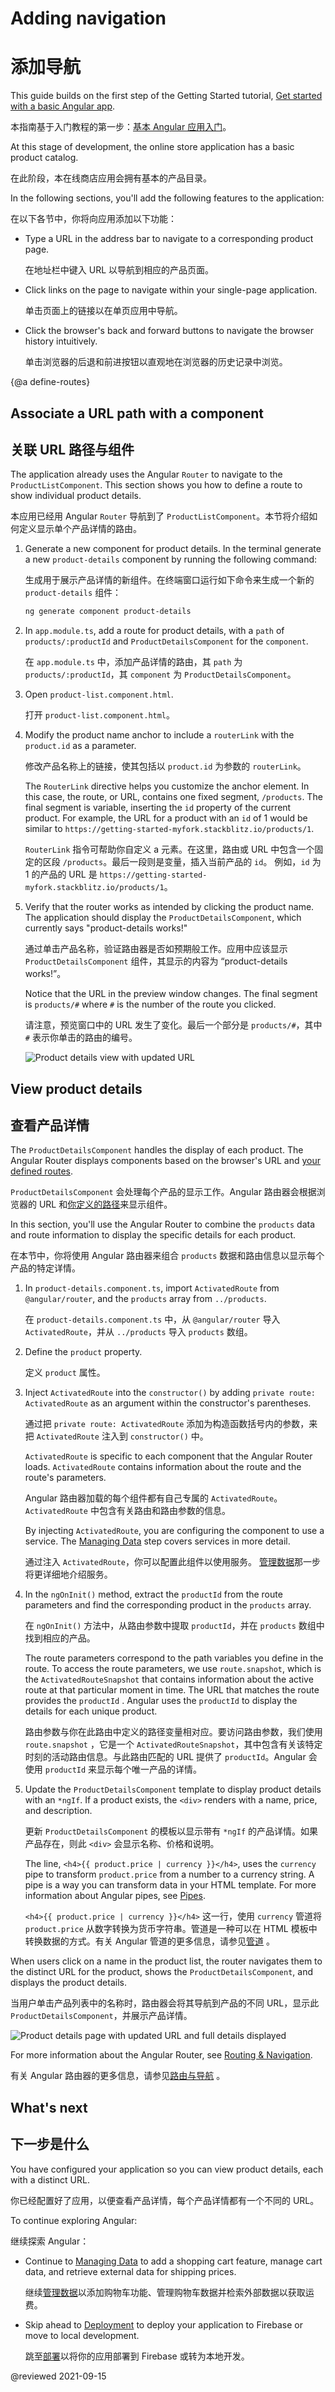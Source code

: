# Adding navigation

# 添加导航

This guide builds on the first step of the Getting Started tutorial, [Get started with a basic Angular app](start "Get started with a basic Angular app").

本指南基于入门教程的第一步：[基本 Angular 应用入门](start "开始使用基本的 Angular 应用")。

At this stage of development, the online store application has a basic product catalog.

在此阶段，本在线商店应用会拥有基本的产品目录。

In the following sections, you'll add the following features to the application:

在以下各节中，你将向应用添加以下功能：

* Type a URL in the address bar to navigate to a corresponding product page.

  在地址栏中键入 URL 以导航到相应的产品页面。

* Click links on the page to navigate within your single-page application.

  单击页面上的链接以在单页应用中导航。

* Click the browser's back and forward buttons to navigate the browser history intuitively.

  单击浏览器的后退和前进按钮以直观地在浏览器的历史记录中浏览。

{@a define-routes}

## Associate a URL path with a component

## 关联 URL 路径与组件

The application already uses the Angular `Router` to navigate to the `ProductListComponent`.
This section shows you how to define a route to show individual product details.

本应用已经用 Angular `Router` 导航到了 `ProductListComponent`。本节将介绍如何定义显示单个产品详情的路由。

1. Generate a new component for product details.
    In the terminal generate a new `product-details` component by running the following command:

   生成用于展示产品详情的新组件。在终端窗口运行如下命令来生成一个新的 `product-details` 组件：

    ```sh
    ng generate component product-details
    ```

1. In `app.module.ts`, add a route for product details, with a `path` of `products/:productId` and `ProductDetailsComponent` for the `component`.

   在 `app.module.ts` 中，添加产品详情的路由，其 `path` 为 `products/:productId`，其 `component` 为 `ProductDetailsComponent`。

    <code-example header="src/app/app.module.ts" path="getting-started/src/app/app.module.ts" region="product-details-route">
    </code-example>

1. Open `product-list.component.html`.

   打开 `product-list.component.html`。

1. Modify the product name anchor to include a `routerLink` with the `product.id` as a parameter.

   修改产品名称上的链接，使其包括以 `product.id` 为参数的 `routerLink`。

    <code-example header="src/app/product-list/product-list.component.html" path="getting-started/src/app/product-list/product-list.component.html" region="router-link">
    </code-example>

    The `RouterLink` directive helps you customize the anchor element.
    In this case, the route, or URL, contains one fixed segment, `/products`.
    The final segment is variable, inserting the `id` property of the current product.
    For example, the URL for a product with an `id` of 1 would be similar to `https://getting-started-myfork.stackblitz.io/products/1`.

   `RouterLink` 指令可帮助你自定义 a 元素。在这里，路由或 URL 中包含一个固定的区段 `/products`。最后一段则是变量，插入当前产品的 `id`。
    例如，`id` 为 1 的产品的 URL 是 `https://getting-started-myfork.stackblitz.io/products/1`。

 1. Verify that the router works as intended by clicking the product name.
    The application should display the `ProductDetailsComponent`, which currently says "product-details works!"

    通过单击产品名称，验证路由器是否如预期般工作。应用中应该显示 `ProductDetailsComponent` 组件，其显示的内容为 “product-details works!”。

    Notice that the URL in the preview window changes.
    The final segment is `products/#`  where `#` is the number of the route you clicked.

    请注意，预览窗口中的 URL 发生了变化。最后一个部分是 `products/#`，其中 `#` 表示你单击的路由的编号。

    <div class="lightbox">
      <img src="generated/images/guide/start/product-details-works.png" alt="Product details view with updated URL">
    </div>

## View product details

## 查看产品详情

The `ProductDetailsComponent` handles the display of each product.
The Angular Router displays components based on the browser's URL and [your defined routes](#define-routes).

`ProductDetailsComponent` 会处理每个产品的显示工作。Angular 路由器会根据浏览器的 URL 和[你定义的路径](#define-routes)来显示组件。

In this section, you'll use the Angular Router to combine the `products` data and route information to display the specific details for each product.

在本节中，你将使用 Angular 路由器来组合 `products` 数据和路由信息以显示每个产品的特定详情。

1. In `product-details.component.ts`, import `ActivatedRoute` from `@angular/router`, and the `products` array from `../products`.

   在 `product-details.component.ts` 中，从 `@angular/router` 导入 `ActivatedRoute`，并从 `../products` 导入 `products` 数组。

    <code-example header="src/app/product-details/product-details.component.ts" path="getting-started/src/app/product-details/product-details.component.1.ts" region="imports">
    </code-example>

1. Define the `product` property.

   定义 `product` 属性。

    <code-example header="src/app/product-details/product-details.component.ts" path="getting-started/src/app/product-details/product-details.component.1.ts" region="product-prop">
    </code-example>

1. Inject `ActivatedRoute` into the `constructor()` by adding `private route: ActivatedRoute` as an argument within the constructor's parentheses.

   通过把 `private route: ActivatedRoute` 添加为构造函数括号内的参数，来把 `ActivatedRoute` 注入到 `constructor()` 中。

    <code-example header="src/app/product-details/product-details.component.ts" path="getting-started/src/app/product-details/product-details.component.1.ts" region="props-methods">
    </code-example>

    `ActivatedRoute` is specific to each component that the Angular Router loads.
    `ActivatedRoute` contains information about the route and the route's parameters.

    Angular 路由器加载的每个组件都有自己专属的 `ActivatedRoute`。`ActivatedRoute` 中包含有关路由和路由参数的信息。

    By injecting `ActivatedRoute`, you are configuring the component to use a service.
    The [Managing Data](start/start-data "Try it: Managing Data") step covers services in more detail.

    通过注入 `ActivatedRoute`，你可以配置此组件以使用服务。 [管理数据](start/start-data "尝试一下：管理数据")那一步将更详细地介绍服务。

1. In the `ngOnInit()` method, extract the `productId` from the route parameters and find the corresponding product in the `products` array.

   在 `ngOnInit()` 方法中，从路由参数中提取 `productId`，并在 `products` 数组中找到相应的产品。

    <code-example path="getting-started/src/app/product-details/product-details.component.1.ts" header="src/app/product-details/product-details.component.ts" region="get-product">
    </code-example>

    The route parameters correspond to the path variables you define in the route.
    To access the route parameters, we use `route.snapshot`, which is the `ActivatedRouteSnapshot` that contains information about the active route at that particular moment in time.
    The URL that matches the route provides the `productId` .
    Angular uses the `productId` to display the details for each unique product.

    路由参数与你在此路由中定义的路径变量相对应。要访问路由参数，我们使用 `route.snapshot` ，它是一个 `ActivatedRouteSnapshot`，其中包含有关该特定时刻的活动路由信息。与此路由匹配的 URL 提供了 `productId`。Angular 会使用 `productId` 来显示每个唯一产品的详情。

1. Update the `ProductDetailsComponent` template to display product details with an `*ngIf`.
    If a product exists, the `<div>` renders with a name, price, and description.

   更新 `ProductDetailsComponent` 的模板以显示带有 `*ngIf` 的产品详情。如果产品存在，则此 `<div>` 会显示名称、价格和说明。

    <code-example header="src/app/product-details/product-details.component.html" path="getting-started/src/app/product-details/product-details.component.html" region="details">
    </code-example>

    The line, `<h4>{{ product.price | currency }}</h4>`, uses the `currency` pipe to transform `product.price` from a number to a currency string.
    A pipe is a way you can transform data in your HTML template.
    For more information about Angular pipes, see [Pipes](guide/pipes "Pipes").

    `<h4>{{ product.price | currency }}</h4>` 这一行，使用 `currency` 管道将 `product.price` 从数字转换为货币字符串。管道是一种可以在 HTML 模板中转换数据的方式。有关 Angular 管道的更多信息，请参见[管道](guide/pipes "管道") 。

When users click on a name in the product list, the router navigates them to the distinct URL for the product, shows the `ProductDetailsComponent`, and displays the product details.

当用户单击产品列表中的名称时，路由器会将其导航到产品的不同 URL，显示此 `ProductDetailsComponent`，并展示产品详情。

<div class="lightbox">
  <img src="generated/images/guide/start/product-details-routed.png" alt="Product details page with updated URL and full details displayed">
</div>

For more information about the Angular Router, see [Routing & Navigation](guide/router "Routing & Navigation guide").

有关 Angular 路由器的更多信息，请参见[路由与导航](guide/router "路由与导航指南") 。

## What's next

## 下一步是什么

You have configured your application so you can view product details, each with a distinct URL.

你已经配置好了应用，以便查看产品详情，每个产品详情都有一个不同的 URL。

To continue exploring Angular:

继续探索 Angular：

* Continue to [Managing Data](start/start-data "Try it: Managing Data") to add a shopping cart feature, manage cart data, and retrieve external data for shipping prices.

  继续[管理数据](start/start-data "尝试一下：管理数据")以添加购物车功能、管理购物车数据并检索外部数据以获取运费。

* Skip ahead to [Deployment](start/start-deployment "Try it: Deployment") to deploy your application to Firebase or move to local development.

  跳至[部署](start/start-deployment "试试看：部署")以将你的应用部署到 Firebase 或转为本地开发。


@reviewed 2021-09-15
